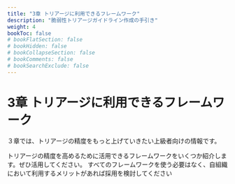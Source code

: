 ```yaml
---
title: "3章 トリアージに利用できるフレームワーク"
description: "脆弱性トリアージガイドライン作成の手引き"
weight: 4
bookToc: false
# bookFlatSection: false
# bookHidden: false
# bookCollapseSection: false
# bookComments: false
# bookSearchExclude: false
---
```

# 3章 トリアージに利用できるフレームワーク

３章では、トリアージの精度をもっと上げていきたい上級者向けの情報です。

トリアージの精度を高めるために活用できるフレームワークをいくつか紹介します。ぜひ活用してください。
すべてのフレームワークを使う必要はなく、自組織において利用するメリットがあれば採用を検討してください